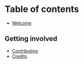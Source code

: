 # Table of contents

* [Welcome](README.md)

## Getting involved

* [Contributing](getting-involved/contributing.md)
* [Credits](getting-involved/credits.md)
